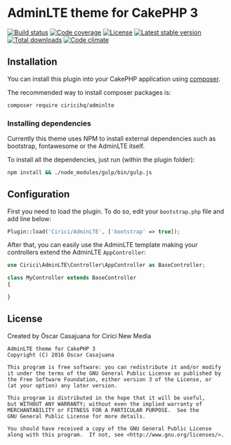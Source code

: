 AdminLTE theme for CakePHP 3
============================

[![Build status](https://img.shields.io/travis/ciricihq/cake-adminlte/master.svg?style=flat-square)](https://travis-ci.org/ciricihq/cake-adminlte)
[![Code coverage](https://img.shields.io/codecov/c/github/ciricihq/cake-adminlte/master.svg?style=flat-square)](https://codecov.io/gh/ciricihq/cake-adminlte)
[![License](https://img.shields.io/packagist/l/ciricihq/adminlte.svg?style=flat-square)](https://github.com/ciricihq/cake-adminlte/blob/master/LICENSE.md)
[![Latest stable version](https://img.shields.io/github/release/ciricihq/cake-adminlte.svg?style=flat-square)](https://github.com/ciricihq/cake-adminlte/releases)
[![Total downloads](https://img.shields.io/packagist/dt/ciricihq/adminlte.svg?style=flat-square)](https://packagist.org/packages/ciricihq/adminlte)
[![Code climate](https://img.shields.io/codeclimate/github/ciricihq/cake-adminlte.svg?style=flat-square)](https://codecov.io/gh/ciricihq/cake-adminlte)

Installation
------------

You can install this plugin into your CakePHP application using [composer](http://getcomposer.org).

The recommended way to install composer packages is:

~~~bash
composer require ciricihq/adminlte
~~~

### Installing dependencies

Currently this theme uses NPM to install external dependencies such as bootstrap,
fontawesome or the AdminLTE itself.

To install all the dependencies, just run (within the plugin folder):

~~~bash
npm install && ./node_modules/gulp/bin/gulp.js
~~~

Configuration
-------------

First you need to load the plugin. To do so, edit your `bootstrap.php` file and
add line below:

~~~php
Plugin::load('Cirici/AdminLTE', ['bootstrap' => true]);
~~~

After that, you can easily use the AdminLTE template making your controllers
extend the AdminLTE `AppController`:

~~~php
use Cirici\AdminLTE\Controller\AppController as BaseController;

class MyController extends BaseController
{

}
~~~

License
-------

Created by Òscar Casajuana for Cirici New Media

    AdminLTE theme for CakePHP 3
    Copyright (C) 2016 Òscar Casajuana

    This program is free software: you can redistribute it and/or modify
    it under the terms of the GNU General Public License as published by
    the Free Software Foundation, either version 3 of the License, or
    (at your option) any later version.

    This program is distributed in the hope that it will be useful,
    but WITHOUT ANY WARRANTY; without even the implied warranty of
    MERCHANTABILITY or FITNESS FOR A PARTICULAR PURPOSE.  See the
    GNU General Public License for more details.

    You should have received a copy of the GNU General Public License
    along with this program.  If not, see <http://www.gnu.org/licenses/>.
